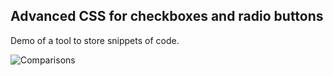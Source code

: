 ## Advanced CSS for checkboxes and radio buttons

Demo of a tool to store snippets of code.

![Comparisons](https://raw.githubusercontent.com/lewagon/fullstack-images/master/tutorials/css_advanced_form_checkboxes/comparisons.png)